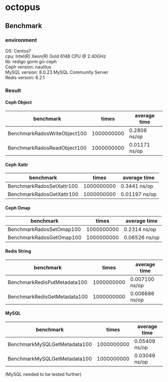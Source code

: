 # octopus

## Benchmark
### environment
OS: Centos7  
cpu: Intel(R) Xeon(R) Gold 6148 CPU @ 2.40GHz  
lib: redigo gorm go-ceph  
Ceph version: nautilus  
MySQL version: 8.0.23 MySQL Community Server  
Redis version: 6.2.1
### Result
#### Ceph Object  
|benchmark|times|average time|  
|--|--|--|
|BenchmarkRadosWriteObject100|1000000000|0.2808 ns/op|  
|BenchmarkRadosReadObject100|1000000000|0.01171 ns/op| 
 
#### Ceph Xattr  
|benchmark|times|average time|  
|--|--|--|
|BenchmarkRadosSetXattr100|1000000000|0.3441 ns/op| 
|BenchmarkRadosGetXattr100|1000000000|0.01197 ns/op| 

#### Ceph Omap
|benchmark|times|average time|  
|--|--|--|
|BenchmarkRadosSetOmap100|1000000000|0.2314 ns/op|  
|BenchmarkRadosGetOmap100|1000000000|0.06526 ns/op|

#### Redis String  
|benchmark|times|average time|  
|--|--|--|
|BenchmarkRedisPutMetadata100|1000000000|0.007100 ns/op|  
|BenchmarkRedisGetMetadata100|1000000000|0.006686 ns/op|  

#### MySQL
|benchmark|times|average time|  
|--|--|--|
|BenchmarkMySQLGetMetadata100|1000000000|0.05409 ns/op|  
|BenchmarkMySQLGetMetadata100|1000000000|0.03049 ns/op|  
(MySQL needed to be tested further)  
